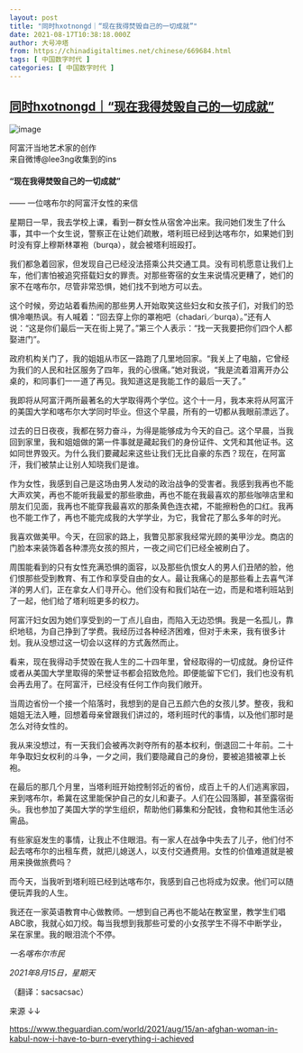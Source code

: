 ```yaml
---
layout: post
title: "同时hxotnongd｜“现在我得焚毁自己的一切成就”"
date: 2021-08-17T10:38:18.000Z
author: 大号冲塔
from: https://chinadigitaltimes.net/chinese/669684.html
tags: [ 中国数字时代 ]
categories: [ 中国数字时代 ]
---
```

<!--1629196698000-->
[同时hxotnongd｜“现在我得焚毁自己的一切成就”](https://chinadigitaltimes.net/chinese/669684.html)
------

<div>
<p><img src="https://chinadigitaltimes.net/chinese/files/2021/08/post-669684-611b90ef88227." alt="image" /></p><div class="ts">阿富汗当地艺术家的创作<br />来自微博@lee3ng收集到的ins</div><h4>“现在我得焚毁自己的一切成就”</h4><p>—— 一位喀布尔的阿富汗女性的来信</p><p>星期日一早，我去学校上课，看到一群女性从宿舍冲出来。我问她们发生了什么事，其中一个女生说，警察正在让她们疏散，塔利班已经到达喀布尔，如果她们到时没有穿上穆斯林罩袍（burqa），就会被塔利班殴打。</p><p>我们都急着回家，但发现自己已经没法搭乘公共交通工具。没有司机愿意让我们上车，他们害怕被追究搭载妇女的罪责。对那些寄宿的女生来说情况更糟了，她们的家不在喀布尔，尽管非常恐惧，她们找不到地方可以去。</p><p>这个时候，旁边站着看热闹的那些男人开始取笑这些妇女和女孩子们，对我们的恐惧冷嘲热讽。有人喊着：“回去穿上你的罩袍吧（chadari／burqa）。”还有人说：“这是你们最后一天在街上晃了。”第三个人表示：“找一天我要把你们四个人都娶进门”。</p><p>政府机构关门了，我的姐姐从市区一路跑了几里地回家。“我关上了电脑，它曾经为我们的人民和社区服务了四年，我的心很痛。”她对我说，“我是流着泪离开办公桌的，和同事们一一道了再见。我知道这是我能工作的最后一天了。”</p><p>我即将从阿富汗两所最著名的大学取得两个学位。这个十一月，我本来将从阿富汗的美国大学和喀布尔大学同时毕业。但这个早晨，所有的一切都从我眼前漂远了。</p><p>过去的日日夜夜，我都在努力奋斗，为得是能够成为今天的自己。这个早晨，当我回到家里，我和姐姐做的第一件事就是藏起我们的身份证件、文凭和其他证书。这如同世界毁灭。为什么我们要藏起来这些让我们无比自豪的东西？现在，在阿富汗，我们被禁止让别人知晓我们是谁。</p><p>作为女性，我感到自己是这场由男人发动的政治战争的受害者。我感到我再也不能大声欢笑，再也不能听我最爱的那些歌曲，再也不能在我最喜欢的那些咖啡店里和朋友们见面，我再也不能穿我最喜欢的那条黄色连衣裙，不能擦粉色的口红。我再也不能工作了，再也不能完成我的大学学业，为它，我曾花了那么多年的时光。</p><p>我喜欢做美甲。今天，在回家的路上，我瞥见那家我经常光顾的美甲沙龙。商店的门脸本来装饰着各种漂亮女孩的照片，一夜之间它们已经全被刷白了。</p><p>周围能看到的只有女性充满恐惧的面容，以及那些仇恨女人的男人们丑陋的脸，他们恨那些受到教育、有工作和享受自由的女人。最让我痛心的是那些看上去喜气洋洋的男人们，正在拿女人们寻开心。他们没有和我们站在一边，而是和塔利班站到了一起，他们给了塔利班更多的权力。</p><p>阿富汗妇女因为她们享受到的一丁点儿自由，而陷入无边恐惧。我是一名孤儿，靠织地毯，为自己挣到了学费。我经历过各种经济困难，但对于未来，我有很多计划。我从没想过这一切会以这样的方式轰然而止。</p><p>看来，现在我得动手焚毁在我人生的二十四年里，曾经取得的一切成就。身份证件或者从美国大学里取得的荣誉证书都会招致危险。即便能留下它们，我们也没有机会再去用了。在阿富汗，已经没有任何工作向我们敞开。</p><p>当周边省份一个接一个陷落时，我想到的是自己五颜六色的女孩儿梦。整夜，我和姐姐无法入睡，回想着母亲曾跟我们讲过的，塔利班时代的事情，以及他们那时是怎么对待女性的。</p><p>我从来没想过，有一天我们会被再次剥夺所有的基本权利，倒退回二十年前。二十年争取妇女权利的斗争，一夕之间，我们要隐藏自己的身份，要被追猎被罩上长袍。</p><p>在最后的那几个月里，当塔利班开始控制邻近的省份，成百上千的人们逃离家园，来到喀布尔，希冀在这里能保护自己的女儿和妻子。人们在公园落脚，甚至露宿街头。我也参加了美国大学的学生组织，帮助他们募集和分配钱，食物和其他生活必需品。</p><p>有些家庭发生的事情，让我止不住眼泪。有一家人在战争中失去了儿子，他们付不起去喀布尔的出租车费，就把儿媳送人，以支付交通费用。女性的价值难道就是被用来换做旅费吗？</p><p>而今天，当我听到塔利班已经到达喀布尔，我感到自己也将成为奴隶。他们可以随便玩弄我的人生。</p><p>我还在一家英语教育中心做教师。一想到自己再也不能站在教室里，教学生们唱ABC歌，我就心如刀绞。每当我想到我那些可爱的小女孩学生不得不中断学业，呆在家里。我的眼泪流个不停。</p><p><em>一名喀布尔市民</em></p><p><em>2021年8月15日，星期天</em></p><p>（翻译：sacsacsac）</p><p>来源 ↓↓</p><p><a href="https://www.theguardian.com/world/2021/aug/15/an-afghan-woman-in-kabul-now-i-have-to-burn-everything-i-achieved">https://www.theguardian.com/world/2021/aug/15/an-afghan-woman-in-kabul-now-i-have-to-burn-everything-i-achieved</a></p>
</div>
